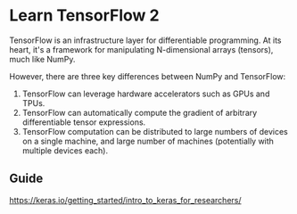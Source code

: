 # Learn TensorFlow 2

TensorFlow is an infrastructure layer for differentiable programming. At its heart, it's a framework for manipulating N-dimensional arrays (tensors), much like NumPy.

However, there are three key differences between NumPy and TensorFlow:

1. TensorFlow can leverage hardware accelerators such as GPUs and TPUs.
1. TensorFlow can automatically compute the gradient of arbitrary differentiable tensor expressions.
1. TensorFlow computation can be distributed to large numbers of devices on a single machine, and large number of machines (potentially with multiple devices each).

## Guide

https://keras.io/getting_started/intro_to_keras_for_researchers/
